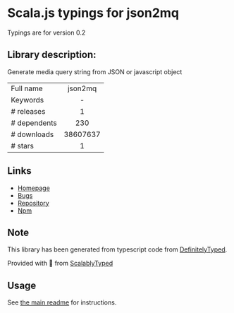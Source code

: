 
# Scala.js typings for json2mq

Typings are for version 0.2

## Library description:
Generate media query string from JSON or javascript object

|                    |                 |
| ------------------ | :-------------: |
| Full name          | json2mq |
| Keywords           | - |
| # releases         | 1 |
| # dependents       | 230 |
| # downloads        | 38607637 |
| # stars            | 1 |

## Links
- [Homepage](https://github.com/akiran/json2mq)
- [Bugs](https://github.com/akiran/json2mq/issues)
- [Repository](https://github.com/akiran/json2mq)
- [Npm](https://www.npmjs.com/package/json2mq)
    


## Note
This library has been generated from typescript code from [DefinitelyTyped](https://definitelytyped.org).

Provided with :purple_heart: from [ScalablyTyped](https://github.com/oyvindberg/ScalablyTyped)

## Usage
See [the main readme](../../readme.md) for instructions.


